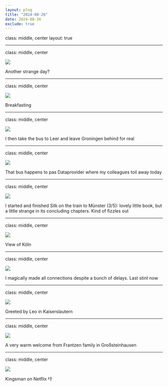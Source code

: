 ```yaml
---
layout: plog
title: "2024-08-26"
date: 2024-08-26
exclude: true
---
```


class: middle, center
layout: true

---

class: middle, center

<img class="plog-picture" src="{{ site.baseurl }}/img/plog/2024-08-26/01.jpg" />

Another strange day?

---

class: middle, center

<img class="plog-picture" src="{{ site.baseurl }}/img/plog/2024-08-26/02.jpg" />

Breakfasting

---

class: middle, center

<img class="plog-picture" src="{{ site.baseurl }}/img/plog/2024-08-26/03.jpg" />

I then take the bus to Leer and leave Groningen behind for real

---

class: middle, center

<img class="plog-picture" src="{{ site.baseurl }}/img/plog/2024-08-26/04.jpg" />

That bus happens to pas Dataprovider where my colleagues toil away today

---

class: middle, center

<img class="plog-picture" src="{{ site.baseurl }}/img/plog/2024-08-26/05.jpg" />

I started and finished Silk on the train to Münster (3/5): lovely little book, but a little strange in its concluding chapters. Kind of fizzles out

---

class: middle, center

<img class="plog-picture" src="{{ site.baseurl }}/img/plog/2024-08-26/06.jpg" />

View of Köln 

---

class: middle, center

<img class="plog-picture" src="{{ site.baseurl }}/img/plog/2024-08-26/07.jpg" />

I magically made all connections despite a bunch of delays. Last stint now

---

class: middle, center

<img class="plog-picture" src="{{ site.baseurl }}/img/plog/2024-08-26/08.jpg" />

Greeted by Leo in Kaiserslautern 

---

class: middle, center

<img class="plog-picture" src="{{ site.baseurl }}/img/plog/2024-08-26/09.jpg" />

A very warm welcome from Frantzen family in Großsteinhausen

---

class: middle, center

<img class="plog-picture" src="{{ site.baseurl }}/img/plog/2024-08-26/10.jpg" />

Kingsman on Netflix 👎

